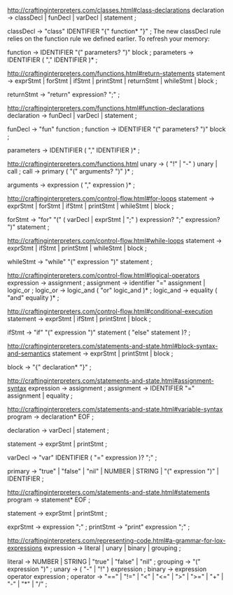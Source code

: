 http://craftinginterpreters.com/classes.html#class-declarations
declaration    → classDecl
               | funDecl
               | varDecl
               | statement ;

classDecl      → "class" IDENTIFIER "{" function* "}" ;
The new classDecl rule relies on the function rule we defined earlier. To refresh your memory:

function       → IDENTIFIER "(" parameters? ")" block ;
parameters     → IDENTIFIER ( "," IDENTIFIER )* ;

http://craftinginterpreters.com/functions.html#return-statements
statement      → exprStmt
               | forStmt
               | ifStmt
               | printStmt
               | returnStmt
               | whileStmt
               | block ;

returnStmt     → "return" expression? ";" ;

http://craftinginterpreters.com/functions.html#function-declarations
declaration    → funDecl
               | varDecl
               | statement ;

funDecl        → "fun" function ;
function       → IDENTIFIER "(" parameters? ")" block ;

parameters     → IDENTIFIER ( "," IDENTIFIER )* ;

http://craftinginterpreters.com/functions.html
unary          → ( "!" | "-" ) unary | call ;
call           → primary ( "(" arguments? ")" )* ;

arguments      → expression ( "," expression )* ;

http://craftinginterpreters.com/control-flow.html#for-loops
statement      → exprStmt
               | forStmt
               | ifStmt
               | printStmt
               | whileStmt
               | block ;

forStmt        → "for" "(" ( varDecl | exprStmt | ";" )
                 expression? ";"
                 expression? ")" statement ;

http://craftinginterpreters.com/control-flow.html#while-loops
statement      → exprStmt
               | ifStmt
               | printStmt
               | whileStmt
               | block ;

whileStmt      → "while" "(" expression ")" statement ;

http://craftinginterpreters.com/control-flow.html#logical-operators
expression     → assignment ;
assignment     → identifier "=" assignment
               | logic_or ;
logic_or       → logic_and ( "or" logic_and )* ;
logic_and      → equality ( "and" equality )* ;

http://craftinginterpreters.com/control-flow.html#conditional-execution
statement      → exprStmt
               | ifStmt
               | printStmt
               | block ;

ifStmt         → "if" "(" expression ")" statement
               ( "else" statement )? ;

http://craftinginterpreters.com/statements-and-state.html#block-syntax-and-semantics
statement      → exprStmt
               | printStmt
               | block ;

block          → "{" declaration* "}" ;


http://craftinginterpreters.com/statements-and-state.html#assignment-syntax
expression     → assignment ;
assignment     → IDENTIFIER "=" assignment
               | equality ;

http://craftinginterpreters.com/statements-and-state.html#variable-syntax
program        → declaration* EOF ;

declaration    → varDecl
               | statement ;

statement      → exprStmt
               | printStmt ;

varDecl        → "var" IDENTIFIER ( "=" expression )? ";" ;

primary        → "true" | "false" | "nil"
               | NUMBER | STRING
               | "(" expression ")"
               | IDENTIFIER ;

http://craftinginterpreters.com/statements-and-state.html#statements
program        → statement* EOF ;

statement      → exprStmt
               | printStmt ;

exprStmt       → expression ";" ;
printStmt      → "print" expression ";" ;

http://craftinginterpreters.com/representing-code.html#a-grammar-for-lox-expressions
expression     → literal
               | unary
               | binary
               | grouping ;

literal        → NUMBER | STRING | "true" | "false" | "nil" ;
grouping       → "(" expression ")" ;
unary          → ( "-" | "!" ) expression ;
binary         → expression operator expression ;
operator       → "==" | "!=" | "<" | "<=" | ">" | ">="
               | "+"  | "-"  | "*" | "/" ;

